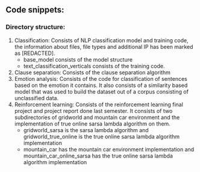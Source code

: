 ## Code snippets:

### Directory structure:

1. Classification: Consists of NLP classification model and
training code, the information about files, file types and 
additional IP has been marked as [REDACTED]. 
    - base_model consists of the model structure
    - text_classification_verticals consists of the training code.
2. Clause separation: Consists of the clause separation algorithm
3. Emotion analysis: Consists of the code for classification of
sentences based on the emotion it contains. It also consists of a similarity based model
that was used to build the dataset out of a corpus consisting of 
unclassified data. 
4. Reinforcement learning: Consists of the reinforcement learning 
final project and project report done last semester. It consists of
two subdirectories of gridworld and mountain car environment and 
the implementation of true online sarsa lambda algorithm on them.
    - gridworld_sarsa is the sarsa lambda algorithm and gridworld_true_online is
   the true online sarsa lambda algorithm implementation
    - mountain_car has the mountain car environment implementation and 
   mountain_car_online_sarsa has the true online sarsa lambda algorithm implementation